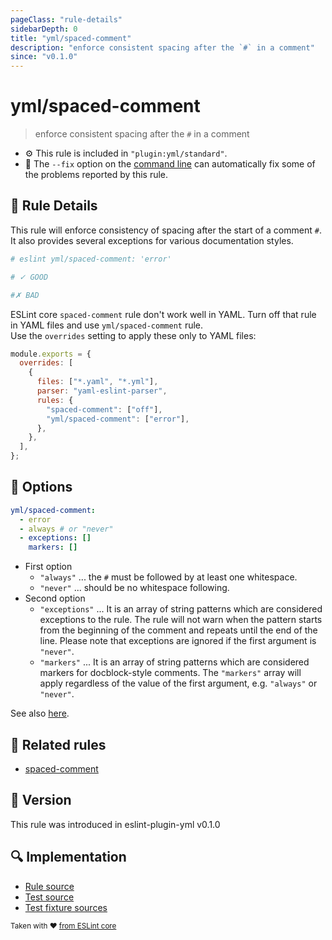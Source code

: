 ```yaml
---
pageClass: "rule-details"
sidebarDepth: 0
title: "yml/spaced-comment"
description: "enforce consistent spacing after the `#` in a comment"
since: "v0.1.0"
---
```


# yml/spaced-comment

> enforce consistent spacing after the `#` in a comment

- :gear: This rule is included in `"plugin:yml/standard"`.
- :wrench: The `--fix` option on the [command line](https://eslint.org/docs/user-guide/command-line-interface#fixing-problems) can automatically fix some of the problems reported by this rule.

## :book: Rule Details

This rule will enforce consistency of spacing after the start of a comment `#`. It also provides several exceptions for various documentation styles.

<eslint-code-block fix>

<!-- eslint-skip -->

```yaml
# eslint yml/spaced-comment: 'error'

# ✓ GOOD

#✗ BAD
```

</eslint-code-block>

ESLint core `spaced-comment` rule don't work well in YAML. Turn off that rule in YAML files and use `yml/spaced-comment` rule.  
Use the `overrides` setting to apply these only to YAML files:

```js
module.exports = {
  overrides: [
    {
      files: ["*.yaml", "*.yml"],
      parser: "yaml-eslint-parser",
      rules: {
        "spaced-comment": ["off"],
        "yml/spaced-comment": ["error"],
      },
    },
  ],
};
```

## :wrench: Options

```yaml
yml/spaced-comment:
  - error
  - always # or "never"
  - exceptions: []
    markers: []
```

- First option
  - `"always"` ... the `#` must be followed by at least one whitespace.
  - `"never"` ... should be no whitespace following.
- Second option
  - `"exceptions"` ... It is an array of string patterns which are considered exceptions to the rule. The rule will not warn when the pattern starts from the beginning of the comment and repeats until the end of the line. Please note that exceptions are ignored if the first argument is `"never"`.
  - `"markers"` ... It is an array of string patterns which are considered markers for docblock-style comments. The `"markers"` array will apply regardless of the value of the first argument, e.g. `"always"` or `"never"`.

See also [here](https://eslint.org/docs/rules/spaced-comment#options).

## :couple: Related rules

- [spaced-comment]

[spaced-comment]: https://eslint.org/docs/rules/spaced-comment

## :rocket: Version

This rule was introduced in eslint-plugin-yml v0.1.0

## :mag: Implementation

- [Rule source](https://github.com/ota-meshi/eslint-plugin-yml/blob/master/src/rules/spaced-comment.ts)
- [Test source](https://github.com/ota-meshi/eslint-plugin-yml/blob/master/tests/src/rules/spaced-comment.ts)
- [Test fixture sources](https://github.com/ota-meshi/eslint-plugin-yml/tree/master/tests/fixtures/rules/spaced-comment)

<sup>Taken with ❤️ [from ESLint core](https://eslint.org/docs/rules/spaced-comment)</sup>
